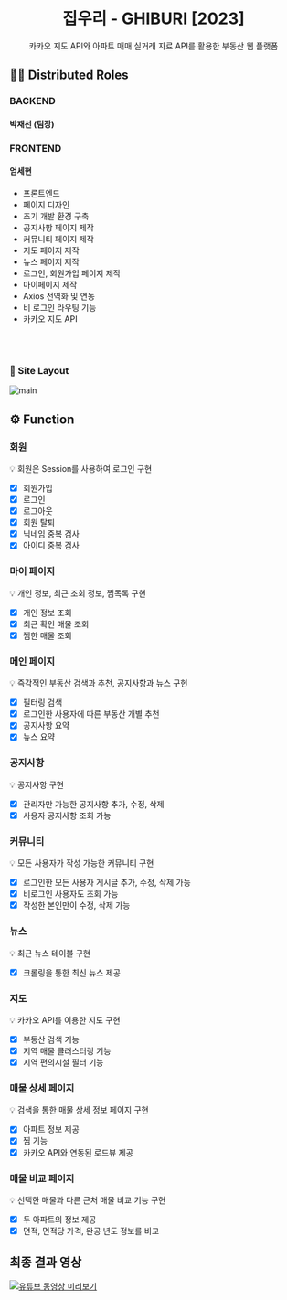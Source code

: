<div align="center">
<h1>집우리 - GHIBURI [2023]</h1>
</div>

<div align="center">카카오 지도 API와 아파트 매매 실거래 자료 API를 활용한 부동산 웹 플랫폼
</div>

<a name="roles"></a>

## 🙋‍♂️ Distributed Roles

### BACKEND

#### 박재선 (팀장)

### FRONTEND

#### 엄세현

- 프론트엔드
- 페이지 디자인
- 초기 개발 환경 구축
- 공지사항 페이지 제작
- 커뮤니티 페이지 제작
- 지도 페이지 제작
- 뉴스 페이지 제작
- 로그인, 회원가입 페이지 제작
- 마이페이지 제작
- Axios 전역화 및 연동
- 비 로그인 라우팅 기능
- 카카오 지도 API

<br>

<br>

<a name="layout"></a>

### 📢 Site Layout
<img src="" alt="main" />
 
<a name="function"></a>

## ⚙️ Function

### 회원

💡 회원은 Session를 사용하여 로그인 구현

- [x] 회원가입
- [x] 로그인
- [x] 로그아웃
- [x] 회원 탈퇴
- [x] 닉네임 중복 검사
- [x] 아이디 중복 검사

### 마이 페이지

💡 개인 정보, 최근 조회 정보, 찜목록 구현

- [x] 개인 정보 조회
- [x] 최근 확인 매물 조회
- [x] 찜한 매물 조회

### 메인 페이지

💡 즉각적인 부동산 검색과 추천, 공지사항과 뉴스 구현

- [x] 필터링 검색
- [x] 로그인한 사용자에 따른 부동산 개별 추천
- [x] 공지사항 요약
- [x] 뉴스 요약

### 공지사항

💡 공지사항 구현

- [x] 관리자만 가능한 공지사항 추가, 수정, 삭제
- [x] 사용자 공지사항 조회 가능

### 커뮤니티

💡 모든 사용자가 작성 가능한 커뮤니티 구현

- [x] 로그인한 모든 사용자 게시글 추가, 수정, 삭제 가능
- [x] 비로그인 사용자도 조회 가능
- [x] 작성한 본인만이 수정, 삭제 가능

### 뉴스

💡 최근 뉴스 테이블 구현

- [x] 크롤링을 통한 최신 뉴스 제공

### 지도

💡 카카오 API를 이용한 지도 구현

- [x] 부동산 검색 기능
- [x] 지역 매물 클러스터링 기능
- [x] 지역 편의시설 필터 기능

### 매물 상세 페이지

💡 검색을 통한 매물 상세 정보 페이지 구현

- [x] 아파트 정보 제공
- [x] 찜 기능
- [x] 카카오 API와 연동된 로드뷰 제공

### 매물 비교 페이지

💡 선택한 매물과 다른 근처 매물 비교 기능 구현

- [x] 두 아파트의 정보 제공
- [x] 면적, 면적당 가격, 완공 년도 정보를 비교

## 최종 결과 영상

[![유튜브 동영상 미리보기](https://img.youtube.com/vi/7_Uw3czcmZU/0.jpg)](https://youtu.be/7_Uw3czcmZU?si=qKSwImL-OTTu2hxr)
